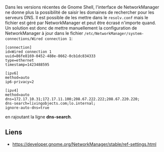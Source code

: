 <!-- --- title: Domaines de recherche pour NetworkManager -->

Dans les versions récentes de Gnome Shell, l'interface de NetworkManager ne donne plus la possibilité de saisir les
domaines de rechercher pour les serveurs DNS. Il est possible de les mettre dans le `resolv.conf` mais le fichier
est géré par NetworkManager et peut être écrasé n'importe quand. Un solution est donc de mettre manuellement la configuration
de NetworkManager à jour dans le fichier `/etc/NetworkManager/system-connections/Wired connection 1`:

~~~
[connection]
id=Wired connection 1
uuid=86fe8169-0452-488e-8662-0cb1dc834333
type=ethernet
timestamp=1423488595

[ipv6]
method=auto
ip6-privacy=2

[ipv4]
method=auto
dns=172.17.10.31;172.17.11.100;208.67.222.222;208.67.220.220;
dns-search=livingobjects.com;lo.internal;
ignore-auto-dns=true
~~~

en rajoutant la ligne **dns-search**.

## Liens
 * https://developer.gnome.org/NetworkManager/stable/ref-settings.html

<!-- --- tags: linux, network, dns -->